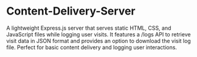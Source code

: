 # Content-Delivery-Server
A lightweight Express.js server that serves static HTML, CSS, and JavaScript files while logging user visits. It features a /logs API to retrieve visit data in JSON format and provides an option to download the visit log file. Perfect for basic content delivery and logging user interactions.
